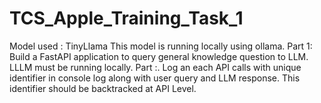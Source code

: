# TCS_Apple_Training_Task_1
 
Model used : TinyLlama
This model is running locally using ollama.
Part 1: Build a FastAPI application to query general knowledge question to LLM. LLLM must be running locally. 
Part :. Log an each API calls with unique identifier in console log along with user query and LLM response. This identifier should be backtracked at API Level.

